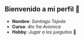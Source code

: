 ## Bienvenido a mi perfil 👋
* **Nombre**: *Santiago Tejeda*
* **Curso**: *4to 1ra Avionica*
* **Hobby**: *Jugar a los jueguitos* 🤡
